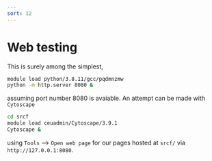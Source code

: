 ```yaml
---
sort: 12
---
```


# Web testing

This is surely among the simplest,

```bash
module load python/3.8.11/gcc/pqdmnzmw
python -m http.server 8080 &
```

assuming port number 8080 is avaiable. An attempt can be made with `Cytoscape`

```bash
cd srcf
module load ceuadmin/Cytoscape/3.9.1
Cytoscape &
```

using `Tools` --> `Open web page` for our pages hosted at `srcf/` via `http://127.0.0.1:8080`.
